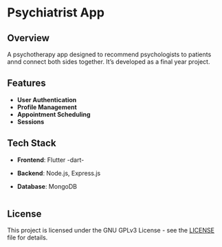 
# Psychiatrist App

## Overview
A psychotherapy app designed to recommend psychologists to patients annd connect both sides together. It’s developed as a final year project.

## Features
- **User Authentication**
- **Profile Management**
- **Appointment Scheduling**
- **Sessions**

## Tech Stack
- **Frontend**: Flutter -dart-
- **Backend**: Node.js, Express.js
- **Database**: MongoDB

   ```

## License
This project is licensed under the GNU GPLv3 License - see the [LICENSE](LICENSE) file for details.
